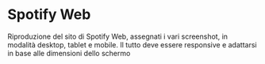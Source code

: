 # Spotify Web

Riproduzione del sito di Spotify Web, assegnati i vari screenshot, in modalità desktop, tablet e mobile. Il tutto deve essere responsive e adattarsi in base alle dimensioni dello schermo
